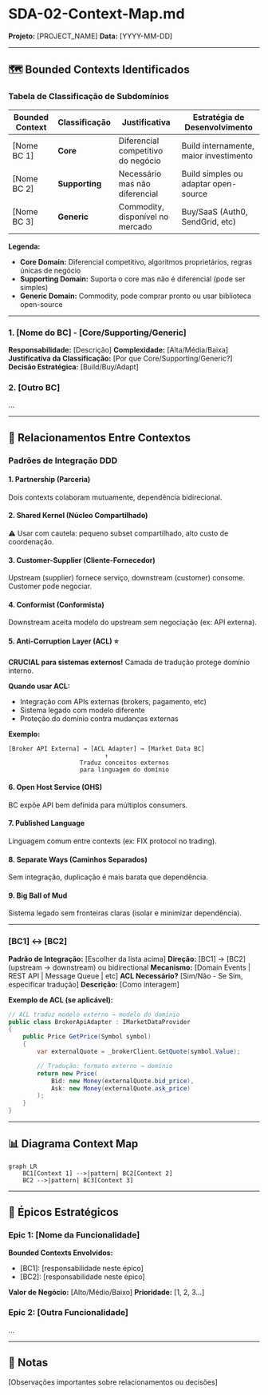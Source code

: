 <!--
MARKDOWN FORMATTING:
- Use 2 spaces at end of line for compact line breaks (metadata)
- Use blank lines between sections for readability (content)
- Validate in Markdown preview before committing
-->

# SDA-02-Context-Map.md

**Projeto:** [PROJECT_NAME]
**Data:** [YYYY-MM-DD]

---

## 🗺️ Bounded Contexts Identificados

### Tabela de Classificação de Subdomínios

| Bounded Context | Classificação | Justificativa | Estratégia de Desenvolvimento |
|-----------------|---------------|---------------|-------------------------------|
| [Nome BC 1] | **Core** | Diferencial competitivo do negócio | Build internamente, maior investimento |
| [Nome BC 2] | **Supporting** | Necessário mas não diferencial | Build simples ou adaptar open-source |
| [Nome BC 3] | **Generic** | Commodity, disponível no mercado | Buy/SaaS (Auth0, SendGrid, etc) |

**Legenda:**
- **Core Domain:** Diferencial competitivo, algoritmos proprietários, regras únicas de negócio
- **Supporting Domain:** Suporta o core mas não é diferencial (pode ser simples)
- **Generic Domain:** Commodity, pode comprar pronto ou usar biblioteca open-source

---

### 1. [Nome do BC] - [Core/Supporting/Generic]

**Responsabilidade:** [Descrição]
**Complexidade:** [Alta/Média/Baixa]
**Justificativa da Classificação:** [Por que Core/Supporting/Generic?]
**Decisão Estratégica:** [Build/Buy/Adapt]

### 2. [Outro BC]
...

---

## 🔗 Relacionamentos Entre Contextos

### Padrões de Integração DDD

#### 1. **Partnership** (Parceria)
Dois contexts colaboram mutuamente, dependência bidirecional.

#### 2. **Shared Kernel** (Núcleo Compartilhado)
⚠️ Usar com cautela: pequeno subset compartilhado, alto custo de coordenação.

#### 3. **Customer-Supplier** (Cliente-Fornecedor)
Upstream (supplier) fornece serviço, downstream (customer) consome. Customer pode negociar.

#### 4. **Conformist** (Conformista)
Downstream aceita modelo do upstream sem negociação (ex: API externa).

#### 5. **Anti-Corruption Layer (ACL)** ⭐
**CRUCIAL para sistemas externos!** Camada de tradução protege domínio interno.

**Quando usar ACL:**
- Integração com APIs externas (brokers, pagamento, etc)
- Sistema legado com modelo diferente
- Proteção do domínio contra mudanças externas

**Exemplo:**
```
[Broker API Externa] → [ACL Adapter] → [Market Data BC]
                           ↑
                    Traduz conceitos externos
                    para linguagem do domínio
```

#### 6. **Open Host Service (OHS)**
BC expõe API bem definida para múltiplos consumers.

#### 7. **Published Language**
Linguagem comum entre contexts (ex: FIX protocol no trading).

#### 8. **Separate Ways** (Caminhos Separados)
Sem integração, duplicação é mais barata que dependência.

#### 9. **Big Ball of Mud**
Sistema legado sem fronteiras claras (isolar e minimizar dependência).

---

### [BC1] ↔ [BC2]

**Padrão de Integração:** [Escolher da lista acima]
**Direção:** [BC1] → [BC2] (upstream → downstream) ou bidirectional
**Mecanismo:** [Domain Events | REST API | Message Queue | etc]
**ACL Necessário?** [Sim/Não - Se Sim, especificar tradução]
**Descrição:** [Como interagem]

**Exemplo de ACL (se aplicável):**
```csharp
// ACL traduz modelo externo → modelo do domínio
public class BrokerApiAdapter : IMarketDataProvider
{
    public Price GetPrice(Symbol symbol)
    {
        var externalQuote = _brokerClient.GetQuote(symbol.Value);

        // Tradução: formato externo → domínio
        return new Price(
            Bid: new Money(externalQuote.bid_price),
            Ask: new Money(externalQuote.ask_price)
        );
    }
}
```

---

## 📊 Diagrama Context Map

```mermaid
graph LR
    BC1[Context 1] -->|pattern| BC2[Context 2]
    BC2 -->|pattern| BC3[Context 3]
```

---

## 🎯 Épicos Estratégicos

### Epic 1: [Nome da Funcionalidade]

**Bounded Contexts Envolvidos:**
- [BC1]: [responsabilidade neste épico]
- [BC2]: [responsabilidade neste épico]

**Valor de Negócio:** [Alto/Médio/Baixo]
**Prioridade:** [1, 2, 3...]

### Epic 2: [Outra Funcionalidade]
...

---

## 📝 Notas

[Observações importantes sobre relacionamentos ou decisões]

